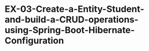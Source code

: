 # EX-03-Create-a-Entity-Student-and-build-a-CRUD-operations-using-Spring-Boot-Hibernate-Configuration